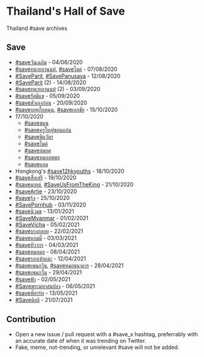 # Thailand's Hall of Save

Thailand #save archives

## Save

- [#saveวันเฉลิม](https://twitter.com/search?q=%23saveวันเฉลิม) - 04/06/2020
- [#saveทนายอานนท์](https://twitter.com/search?q=%23saveทนายอานนท์), [#saveไมค์](https://twitter.com/search?q=%23saveไมค์) - 07/08/2020
- [#SaveParit](https://twitter.com/search?q=%23SaveParit), [#SavePanusaya](https://twitter.com/search?q=%23SavePanusaya) - 12/08/2020
- [#SaveParit](https://twitter.com/search?q=%23SaveParit) (2) - 14/08/2020
- [#saveทนายอานนท์](https://twitter.com/search?q=%23saveทนายอานนท์) (2) - 03/09/2020
- [#saveรัศมีแข](https://twitter.com/search?q=%23saveรัศมีแข) - 05/09/2020
- [#saveตัวเองก่อน](https://twitter.com/search?q=%23saveตัวเองก่อน) - 20/09/2020
- [#saveบุญเกื้อหนุน](https://twitter.com/search?q=%23saveบุญเกื้อหนุน), [#saveเอกชัย](https://twitter.com/search?q=%23saveเอกชัย) - 15/10/2020
- 17/10/2020
  - [#saveขนุน](https://twitter.com/hashtag/saveขนุน)
  - [#saveครูใหญ่ขอนแก่น](https://twitter.com/hashtag/saveครูใหญ่ขอนแก่น)
  - [#saveชินวัตร](https://twitter.com/hashtag/saveชินวัตร)
  - [#saveไมค์](https://twitter.com/hashtag/saveไมค์)
  - [#saveสมยศ](https://twitter.com/hashtag/saveสมยศ)
  - [#saveหมอทศพร](https://twitter.com/hashtag/saveหมอทศพร)
  - [#saveแอม](https://twitter.com/hashtag/saveแอม)
- Hongkong's [#save12hkyouths](https://twitter.com/hashtag/save12hkyouths) - 18/10/2020
- [#saveสื่อเสรี](https://twitter.com/hashtag/saveสื่อเสรี) - 19/10/2020
- [#saveมายด์](https://twitter.com/hashtag/saveมายด์), [#SaveUsFromTheKing](https://twitter.com/hashtag/SaveUsFromTheKing) - 21/10/2020
- [#saveArtie](https://twitter.com/hashtag/saveArtie) - 23/10/2020
- [#saveรุ้ง](https://twitter.com/hashtag/saveรุ้ง) - 25/10/2020
- [#SavePornhub](https://twitter.com/hashtag/SavePornhub) - 03/11/2020
- [#saveนิวมธ](https://twitter.com/hashtag/saveนิวมธ) - 13/01/2021
- [#SaveMyanmar](https://twitter.com/hashtag/SaveMyanmar) - 01/02/2021
- [#SaveVicha](https://twitter.com/hashtag/SaveVicha) - 05/02/2021
- [#saveบางกลอย](https://twitter.com/hashtag/saveบางกลอย) - 22/02/2021
- [#saveแอมมี่](https://twitter.com/hashtag/saveแอมมี่) - 03/03/2021
- [#saveทิวากร](https://twitter.com/hashtag/saveทิวากร) - 04/03/2021
- [#saveหมอดล](https://twitter.com/hashtag/saveหมอดล) - 08/04/2021
- [#saveรองเท้าแตะ](https://twitter.com/hashtag/saveรองเท้าแตะ) - 12/04/2021
- [#saveเพนกวิน](https://twitter.com/hashtag/saveเพนกวิน), [#saveหมอธนาคาร](https://twitter.com/hashtag/saveหมอธนาคาร) - 28/04/2021
- [#saveเพนกวิ้น](https://twitter.com/hashtag/saveเพนกวิ้น) - 29/04/2021
- [#saveฟ้า](https://twitter.com/hashtag/saveฟ้า) - 02/05/2021
- [#Saveพระมหาสมปอง](https://twitter.com/hashtag/Saveพระมหาสมปอง) - 06/05/2021
- [#saveพี่ฮาร์ท](https://twitter.com/hashtag/saveพี่ฮาร์ท) - 13/05/2021
- [#Saveมิลลิ](https://twitter.com/hashtag/Saveมิลลิ) - 21/07/2021

## Contribution

- Open a new issue / pull request with a #save_x hashtag, preferrably with an accurate date of when it was trending on Twitter.
- Fake, meme, not-trending, or unrelevant #save will not be added.
